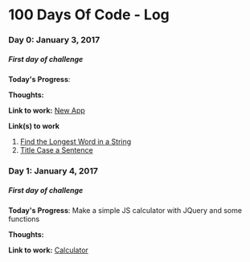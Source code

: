 # 100 Days Of Code - Log

### Day 0: January 3, 2017
##### First day of challenge

**Today's Progress**:

**Thoughts:**

**Link to work:** [New App](http://www.example.com)

**Link(s) to work**
1. [Find the Longest Word in a String](https://www.freecodecamp.com/challenges/find-the-longest-word-in-a-string)
2. [Title Case a Sentence](https://www.freecodecamp.com/challenges/title-case-a-sentence)


### Day 1: January 4, 2017
##### First day of challenge

**Today's Progress**: Make a simple JS calculator with JQuery and some functions

**Thoughts:**

**Link to work:** [Calculator](https://github.com/UchihaCFC/100-days-of-code/)
